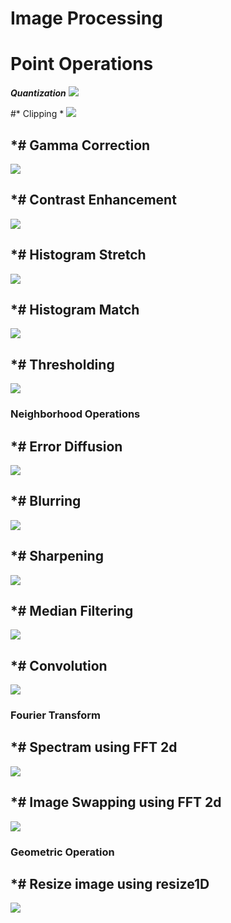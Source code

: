 # Image Processing

# Point Operations

***Quantization***
![](https://github.com/ahamedbashir/imageProcessing/blob/master/media/pointOps/1.gif)

#* Clipping *
![](https://github.com/ahamedbashir/imageProcessing/blob/master/media/pointOps/2.gif)

## *# Gamma Correction
![](https://github.com/ahamedbashir/imageProcessing/blob/master/media/pointOps/3.gif)

## *# Contrast Enhancement
![](https://github.com/ahamedbashir/imageProcessing/blob/master/media/pointOps/4.gif)

## *# Histogram Stretch
![](https://github.com/ahamedbashir/imageProcessing/blob/master/media/pointOps/5.gif)

## *# Histogram Match
![](https://github.com/ahamedbashir/imageProcessing/blob/master/media/pointOps/6.gif)

## *# Thresholding
![](https://github.com/ahamedbashir/imageProcessing/blob/master/media/pointOps/7.gif)


### Neighborhood Operations


## *# Error Diffusion 
![](https://github.com/ahamedbashir/imageProcessing/blob/master/media/neighOps/1.gif)

## *# Blurring
![](https://github.com/ahamedbashir/imageProcessing/blob/master/media/neighOps/2.gif)

## *# Sharpening
![](https://github.com/ahamedbashir/imageProcessing/blob/master/media/neighOps/3.gif)

## *# Median Filtering
![](https://github.com/ahamedbashir/imageProcessing/blob/master/media/neighOps/4.gif)

## *# Convolution
![](https://github.com/ahamedbashir/imageProcessing/blob/master/media/neighOps/5.gif)


### Fourier Transform


## *# Spectram using FFT 2d
![](https://github.com/ahamedbashir/imageProcessing/blob/master/media/fourier/1.gif)

## *# Image Swapping using FFT 2d
![](https://github.com/ahamedbashir/imageProcessing/blob/master/media/fourier/2.gif)


### Geometric Operation


## *# Resize image using resize1D
![](https://github.com/ahamedbashir/imageProcessing/blob/master/media/resize/1.gif)
